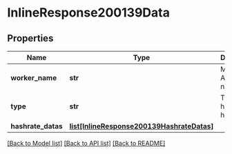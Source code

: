 # InlineResponse200139Data

## Properties
Name | Type | Description | Notes
------------ | ------------- | ------------- | -------------
**worker_name** | **str** | Mining Account name | 
**type** | **str** | Type of hourly hashrate | 
**hashrate_datas** | [**list[InlineResponse200139HashrateDatas]**](InlineResponse200139HashrateDatas.md) |  | 

[[Back to Model list]](../README.md#documentation-for-models) [[Back to API list]](../README.md#documentation-for-api-endpoints) [[Back to README]](../README.md)

